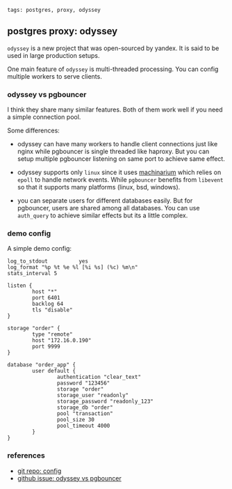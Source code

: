 ```metadata
tags: postgres, proxy, odyssey
```

## postgres proxy: odyssey

`odyssey` is a new project that was open-sourced by yandex. It is said to be used in
 large production setups.

One main feature of `odyssey` is multi-threaded processing. You can config multiple
 workers to serve clients.

### odyssey vs pgbouncer
I think they share many similar features. Both of them work well if you need a simple
 connection pool.

Some differences:

- odyssey can have many workers to handle client connections just like nginx while
 pgbouncer is single threaded like haproxy. But you can setup multiple pgbouncer
 listening on same port to achieve same effect.

- odyssey supports only `linux` since it uses
 [machinarium](https://github.com/yandex/odyssey/blob/master/third_party/machinarium/README.md)
 which relies on `epoll` to handle network events. While `pgbouncer` benefits from
 `libevent` so that it supports many platforms (linux, bsd, windows).

- you can separate users for different databases easily. But for pgbouncer, users are
 shared among all databases. You can use `auth_query` to achieve similar effects but
 its a little complex.

### demo config
A simple demo config:

```
log_to_stdout          yes
log_format "%p %t %e %l [%i %s] (%c) %m\n"
stats_interval 5

listen {
        host "*"
        port 6401
        backlog 64
        tls "disable"
}

storage "order" {
        type "remote"
        host "172.16.0.190"
        port 9999
}

database "order_app" {
        user default {
                authentication "clear_text"
                password "123456"
                storage "order"
                storage_user "readonly"
                storage_password "readonly_123"
                storage_db "order"
                pool "transaction"
                pool_size 30
                pool_timeout 4000
        }
}
```

### references
- [git repo: config](https://github.com/yandex/odyssey/blob/master/documentation/configuration.md)
- [github issue: odyssey vs pgbouncer](https://github.com/yandex/odyssey/issues/3)
